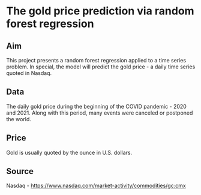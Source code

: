 # The gold price prediction via random forest regression

## Aim
This project presents a random forest regression applied to a time series problem. In special, the model will predict the gold price - a daily time series quoted in Nasdaq.

## Data
The daily gold price during the beginning of the COVID pandemic - 2020 and 2021. Along with this period, many events were canceled or postponed the world.

## Price
Gold is usually quoted by the ounce in U.S. dollars.

## Source
Nasdaq - https://www.nasdaq.com/market-activity/commodities/gc:cmx
